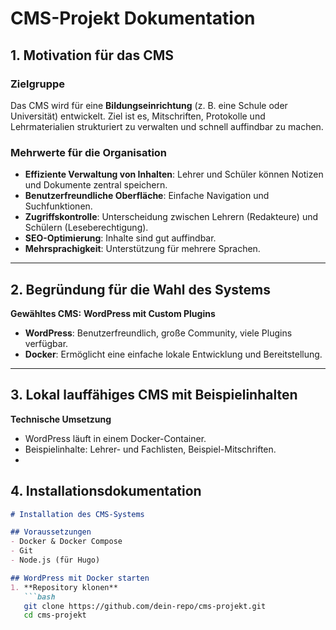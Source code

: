 # CMS-Projekt Dokumentation

## 1. Motivation für das CMS

### Zielgruppe

Das CMS wird für eine **Bildungseinrichtung** (z. B. eine Schule oder Universität) entwickelt. Ziel ist es, Mitschriften, Protokolle und Lehrmaterialien strukturiert zu verwalten und schnell auffindbar zu machen.  

### Mehrwerte für die Organisation

- **Effiziente Verwaltung von Inhalten**: Lehrer und Schüler können Notizen und Dokumente zentral speichern.  
- **Benutzerfreundliche Oberfläche**: Einfache Navigation und Suchfunktionen.  
- **Zugriffskontrolle**: Unterscheidung zwischen Lehrern (Redakteure) und Schülern (Leseberechtigung).  
- **SEO-Optimierung**: Inhalte sind gut auffindbar.  
- **Mehrsprachigkeit**: Unterstützung für mehrere Sprachen.  

---

## 2. Begründung für die Wahl des Systems

**Gewähltes CMS:** **WordPress mit Custom Plugins**  

- **WordPress**: Benutzerfreundlich, große Community, viele Plugins verfügbar.  
- **Docker**: Ermöglicht eine einfache lokale Entwicklung und Bereitstellung.  

---

## 3. Lokal lauffähiges CMS mit Beispielinhalten

**Technische Umsetzung**  

- WordPress läuft in einem Docker-Container.  
- Beispielinhalte: Lehrer- und Fachlisten, Beispiel-Mitschriften.  
- 

## 4. Installationsdokumentation

```markdown
# Installation des CMS-Systems  

## Voraussetzungen  
- Docker & Docker Compose  
- Git  
- Node.js (für Hugo)  

## WordPress mit Docker starten  
1. **Repository klonen**  
   ```bash
   git clone https://github.com/dein-repo/cms-projekt.git
   cd cms-projekt
```

